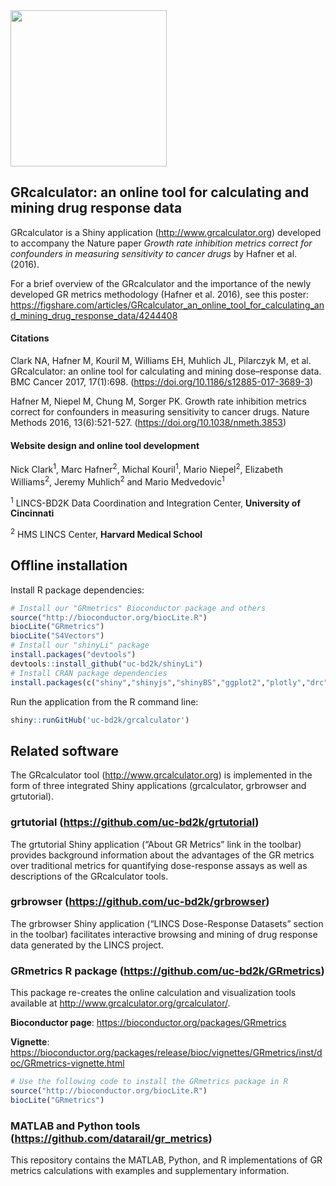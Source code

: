 <a href = http://www.grcalculator.org>
<img src="www/images/GRcalculator-logo.jpg" width="250">
</a>

## GRcalculator: an online tool for calculating and mining drug response data

GRcalculator is a Shiny application (http://www.grcalculator.org) developed to accompany the Nature paper *Growth rate inhibition metrics correct for confounders in measuring sensitivity to cancer drugs* by Hafner et al. (2016).

For a brief overview of the GRcalculator and the importance of the newly developed GR metrics methodology (Hafner et al. 2016), see this poster:
https://figshare.com/articles/GRcalculator_an_online_tool_for_calculating_and_mining_drug_response_data/4244408

#### Citations

Clark NA, Hafner M, Kouril M, Williams EH, Muhlich JL, Pilarczyk M, et al. GRcalculator: an online tool for calculating and mining dose–response data. BMC Cancer 2017, 17(1):698. (https://doi.org/10.1186/s12885-017-3689-3)

Hafner M, Niepel M, Chung M, Sorger PK. Growth rate inhibition metrics correct for confounders in measuring sensitivity to cancer drugs. Nature Methods 2016, 13(6):521-527. (https://doi.org/10.1038/nmeth.3853)

#### Website design and online tool development

Nick Clark<sup>1</sup>, Marc Hafner<sup>2</sup>, Michal Kouril<sup>1</sup>, Mario Niepel<sup>2</sup>, Elizabeth Williams<sup>2</sup>, Jeremy Muhlich<sup>2</sup> and Mario Medvedovic<sup>1</sup>

<sup>1</sup> LINCS-BD2K Data Coordination and Integration Center, **University of Cincinnati**

<sup>2</sup> HMS LINCS Center, **Harvard Medical School**

## Offline installation

Install R package dependencies:

```r
# Install our "GRmetrics" Bioconductor package and others
source("http://bioconductor.org/biocLite.R")
biocLite("GRmetrics")
biocLite("S4Vectors")
# Install our "shinyLi" package
install.packages("devtools")
devtools::install_github("uc-bd2k/shinyLi")
# Install CRAN package dependencies
install.packages(c("shiny","shinyjs","shinyBS","ggplot2","plotly","drc","stringr","readr", "formattable", "plyr", "markdown"))

```
Run the application from the R command line:
```r
shiny::runGitHub('uc-bd2k/grcalculator')
```
## Related software
The GRcalculator tool (http://www.grcalculator.org) is implemented in the form of three integrated Shiny applications (grcalculator, grbrowser and grtutorial).

### grtutorial (https://github.com/uc-bd2k/grtutorial)
The grtutorial Shiny application (“About GR Metrics” link in the toolbar) provides background information about the advantages of the GR metrics over traditional metrics for quantifying dose-response assays as well as descriptions of the GRcalculator tools.

### grbrowser (https://github.com/uc-bd2k/grbrowser)
The grbrowser Shiny application (“LINCS Dose-Response Datasets” section in the toolbar) facilitates interactive browsing and mining of drug response data generated by the LINCS project.

### GRmetrics R package (https://github.com/uc-bd2k/GRmetrics)
This package re-creates the online calculation and visualization tools available at http://www.grcalculator.org/grcalculator/.

**Bioconductor page**: https://bioconductor.org/packages/GRmetrics

**Vignette**: https://bioconductor.org/packages/release/bioc/vignettes/GRmetrics/inst/doc/GRmetrics-vignette.html

```R
# Use the following code to install the GRmetrics package in R
source("http://bioconductor.org/biocLite.R")
biocLite("GRmetrics")
```

### MATLAB and Python tools (https://github.com/datarail/gr_metrics)
This repository contains the MATLAB, Python, and R implementations of GR metrics calculations with examples and supplementary information.
